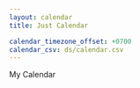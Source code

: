 ```yaml
---
layout: calendar
title: Just Calendar

calendar_timezone_offset: +0700
calendar_csv: ds/calendar.csv
---
```


My Calendar
